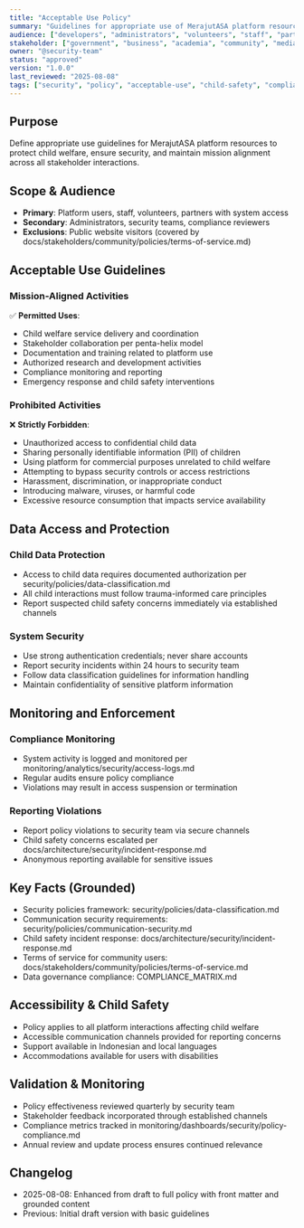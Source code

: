 ```yaml
---
title: "Acceptable Use Policy"
summary: "Guidelines for appropriate use of MerajutASA platform resources and systems."
audience: ["developers", "administrators", "volunteers", "staff", "partners"]
stakeholder: ["government", "business", "academia", "community", "media"]
owner: "@security-team"
status: "approved"
version: "1.0.0"
last_reviewed: "2025-08-08"
tags: ["security", "policy", "acceptable-use", "child-safety", "compliance"]
---
```


## Purpose
Define appropriate use guidelines for MerajutASA platform resources to protect child welfare, ensure security, and maintain mission alignment across all stakeholder interactions.

## Scope & Audience
- **Primary**: Platform users, staff, volunteers, partners with system access
- **Secondary**: Administrators, security teams, compliance reviewers
- **Exclusions**: Public website visitors (covered by docs/stakeholders/community/policies/terms-of-service.md)

## Acceptable Use Guidelines

### Mission-Aligned Activities
✅ **Permitted Uses**:
- Child welfare service delivery and coordination
- Stakeholder collaboration per penta-helix model
- Documentation and training related to platform use
- Authorized research and development activities
- Compliance monitoring and reporting
- Emergency response and child safety interventions

### Prohibited Activities
❌ **Strictly Forbidden**:
- Unauthorized access to confidential child data
- Sharing personally identifiable information (PII) of children
- Using platform for commercial purposes unrelated to child welfare
- Attempting to bypass security controls or access restrictions
- Harassment, discrimination, or inappropriate conduct
- Introducing malware, viruses, or harmful code
- Excessive resource consumption that impacts service availability

## Data Access and Protection

### Child Data Protection
- Access to child data requires documented authorization per security/policies/data-classification.md
- All child interactions must follow trauma-informed care principles
- Report suspected child safety concerns immediately via established channels

### System Security
- Use strong authentication credentials; never share accounts
- Report security incidents within 24 hours to security team
- Follow data classification guidelines for information handling
- Maintain confidentiality of sensitive platform information

## Monitoring and Enforcement

### Compliance Monitoring
- System activity is logged and monitored per monitoring/analytics/security/access-logs.md
- Regular audits ensure policy compliance
- Violations may result in access suspension or termination

### Reporting Violations
- Report policy violations to security team via secure channels
- Child safety concerns escalated per docs/architecture/security/incident-response.md
- Anonymous reporting available for sensitive issues

## Key Facts (Grounded)
- Security policies framework: security/policies/data-classification.md
- Communication security requirements: security/policies/communication-security.md
- Child safety incident response: docs/architecture/security/incident-response.md
- Terms of service for community users: docs/stakeholders/community/policies/terms-of-service.md
- Data governance compliance: COMPLIANCE_MATRIX.md

## Accessibility & Child Safety
- Policy applies to all platform interactions affecting child welfare
- Accessible communication channels provided for reporting concerns
- Support available in Indonesian and local languages
- Accommodations available for users with disabilities

## Validation & Monitoring
- Policy effectiveness reviewed quarterly by security team
- Stakeholder feedback incorporated through established channels
- Compliance metrics tracked in monitoring/dashboards/security/policy-compliance.md
- Annual review and update process ensures continued relevance

## Changelog
- 2025-08-08: Enhanced from draft to full policy with front matter and grounded content
- Previous: Initial draft version with basic guidelines
